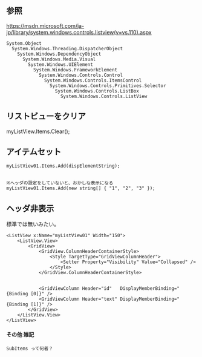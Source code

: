 ## 参照
https://msdn.microsoft.com/ja-jp/library/system.windows.controls.listview(v=vs.110).aspx
```
System.Object
  System.Windows.Threading.DispatcherObject
    System.Windows.DependencyObject
      System.Windows.Media.Visual
        System.Windows.UIElement
          System.Windows.FrameworkElement
            System.Windows.Controls.Control
              System.Windows.Controls.ItemsControl
                System.Windows.Controls.Primitives.Selector
                  System.Windows.Controls.ListBox
                    System.Windows.Controls.ListView
```

## リストビューをクリア
myListView.Items.Clear();


## アイテムセット
```
myListView01.Items.Add(dispElementString);


※ヘッダの設定をしていないと、おかしな表示になる
myListView01.Items.Add(new string[] { "1", "2", "3" });

```

## ヘッダ非表示
標準では無いみたい。
```
<ListView x:Name="myListView01" Width="150">
    <ListView.View>
        <GridView>
            <GridView.ColumnHeaderContainerStyle>
                <Style TargetType="GridViewColumnHeader">
                    <Setter Property="Visibility" Value="Collapsed" />
                </Style>
            </GridView.ColumnHeaderContainerStyle>
            
            
            <GridViewColumn Header="id"   DisplayMemberBinding="{Binding [0]}" />
            <GridViewColumn Header="text" DisplayMemberBinding="{Binding [1]}" />
        </GridView>
    </ListView.View>
</ListView>
```


#### その他 雑記
```
SubItems って何者？
```

